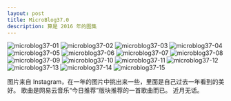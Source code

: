 ```yaml
---
layout: post
title: MicroBlog37.0
description: 算是 2016 年的图集
---
```

<carousel>
    <img src="/post/microblog37-01.jpg" alt="microblog37-01">
    <img src="/post/microblog37-02.jpg" alt="microblog37-02">
    <img src="/post/microblog37-03.jpg" alt="microblog37-03">
    <img src="/post/microblog37-04.jpg" alt="microblog37-04">
    <img src="/post/microblog37-05.jpg" alt="microblog37-05">
    <img src="/post/microblog37-06.jpg" alt="microblog37-06">
    <img src="/post/microblog37-07.jpg" alt="microblog37-07">
    <img src="/post/microblog37-08.jpg" alt="microblog37-08">
    <img src="/post/microblog37-09.jpg" alt="microblog37-09">
    <img src="/post/microblog37-10.jpg" alt="microblog37-10">
    <img src="/post/microblog37-11.jpg" alt="microblog37-11">
    <img src="/post/microblog37-12.jpg" alt="microblog37-12">
    <img src="/post/microblog37-13.jpg" alt="microblog37-13">
    <img src="/post/microblog37-14.jpg" alt="microblog37-14">
    <img src="/post/microblog37-15.jpg" alt="microblog37-15">
</carousel>

<music class="mt-4" src="https://music.163.com/outchain/player?type=2&id=406072676&auto=0&height=66"></music>

图片来自 Instagram，在一年的图片中挑出来一些，里面是自己过去一年看到的美好。
歌曲是网易云音乐“今日推荐”版块推荐的一首歌曲而已。
近月无话。
